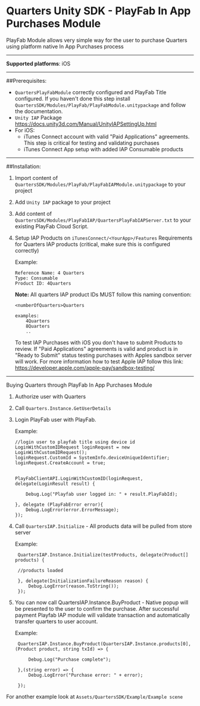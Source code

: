 

# Quarters Unity SDK - PlayFab In App Purchases Module

PlayFab Module allows very simple way for the user to purchase Quarters using platform native In App Purchases process

---

**Supported platforms**: iOS

---

##Prerequisites:
* `QuartersPlayFabModule` correctly configured and PlayFab Title configured. If you haven't done this step install `QuartersSDK/Modules/PlayFab/PlayFabModule.unitypackage` and follow the documentation.
* `Unity IAP` Package https://docs.unity3d.com/Manual/UnityIAPSettingUp.html
* For iOS:
    - iTunes Connect account with valid "Paid Applications" agreements. This step is critical for testing and validating purchases
    - iTunes Connect App setup with added IAP Consumable products


---


##Installation:
1.  Import content of `QuartersSDK/Modules/PlayFab/PlayFabIAPModule.unitypackage` to your project
2.  Add `Unity IAP` package to your project
3.  Add content of `QuartersSDK/Modules/PlayFabIAP/QuartersPlayFabIAPServer.txt` to your existing PlayFab Cloud Script.
4.  Setup IAP Products on `iTunesConnect/<YourApp>/Features`
    Requirements for Quarters IAP products (critical, make sure this is configured correctly)

    Example:
    ```
    Reference Name: 4 Quarters
    Type: Consumable
    Product ID: 4Quarters
    ```

    **Note:** All quarters IAP product IDs MUST follow this naming convention:

        <numberOfQuarters>Quarters

        examples:
            4Quarters   
            8Quarters
            ..

    To test IAP Purchases with iOS you don't have to submit Products to review. If "Paid Applications" agreements is valid and product is in "Ready to Submit" status testing purchases
    with Apples sandbox server will work. For more information how to test Apple IAP follow this link: https://developer.apple.com/apple-pay/sandbox-testing/



---


Buying Quarters through PlayFab In App Purchases Module


1.  Authorize user with Quarters
2.  Call `Quarters.Instance.GetUserDetails`
3.  Login PlayFab user with PlayFab.

    Example:

        //login user to playfab title using device id
        LoginWithCustomIDRequest loginRequest = new LoginWithCustomIDRequest();
        loginRequest.CustomId = SystemInfo.deviceUniqueIdentifier;
        loginRequest.CreateAccount = true;


        PlayFabClientAPI.LoginWithCustomID(loginRequest, delegate(LoginResult result) {

            Debug.Log("Playfab user logged in: " + result.PlayFabId);

        }, delegate (PlayFabError error){
            Debug.LogError(error.ErrorMessage);
        });


3. Call `QuartersIAP.Initialize` - All products data will be pulled from store server

    Example:

        QuartersIAP.Instance.Initialize(testProducts, delegate(Product[] products) {

        //products loaded

        }, delegate(InitializationFailureReason reason) {
            Debug.LogError(reason.ToString());
        });



4. You can now call QuartersIAP.Instance.BuyProduct - Native popup will be presented to the user to confirm the purchase. After successful payment Playfab IAP module will validate transaction and
   automatically transfer quarters to user account.

    Example:

        QuartersIAP.Instance.BuyProduct(QuartersIAP.Instance.products[0], (Product product, string txId) => {

            Debug.Log("Purchase complete");

        },(string error) => {
            Debug.LogError("Purchase error: " + error);

        });



For another example look at `Assets/QuartersSDK/Example/Example scene`
